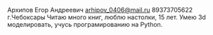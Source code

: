 Архипов Егор Андреевич
arhipov_0406@mail.ru
89373705622
г.Чебоксары
Читаю много книг, люблю настолки, 15 лет.
Умею 3d моделировать, учусь програмированию на Python.